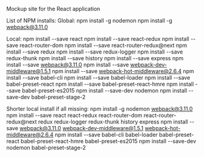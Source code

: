 ﻿Mockup site for the React application

List of NPM installs:
Global:
npm install -g nodemon
npm install -g webpack@3.11.0

Local:
npm install --save react
npm install --save react-redux
npm install --save react-router-dom
npm install --save react-router-redux@next
npm install --save redux
npm install --save redux-logger
npm install --save redux-thunk
npm install --save history
npm install --save express
npm install --save webpack@3.11.0
npm install --save webpack-dev-middleware@1.5.1
npm install --save webpack-hot-middleware@2.6.4
npm install --save babel-cli
npm install --save babel-loader
npm install --save babel-preset-react
npm install --save babel-preset-react-hmre
npm install --save babel-preset-es2015
npm install --save-dev nodemon
npm install --save-dev babel-preset-stage-2

Shorter local install if all missing:
npm install -g nodemon webpack@3.11.0
npm install --save react react-redux react-router-dom  react-router-redux@next redux redux-logger redux-thunk history express
npm install --save webpack@3.11.0 webpack-dev-middleware@1.5.1 webpack-hot-middleware@2.6.4
npm install --save babel-cli babel-loader babel-preset-react babel-preset-react-hmre babel-preset-es2015
npm install --save-dev nodemon babel-preset-stage-2
